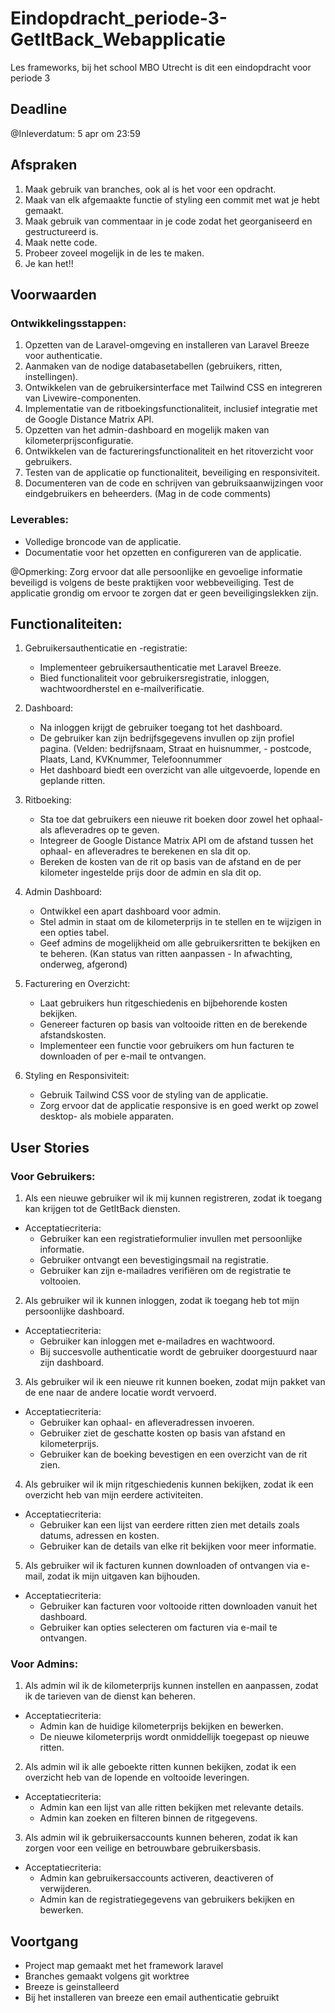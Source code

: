# Eindopdracht_periode-3-GetItBack_Webapplicatie
Les frameworks, bij het school MBO Utrecht is dit een eindopdracht voor periode 3


## Deadline
@Inleverdatum: 5 apr om 23:59

## Afspraken

1. Maak gebruik van branches, ook al is het voor een opdracht.
2. Maak van elk afgemaakte functie of styling een commit met wat je hebt gemaakt.
3. Maak gebruik van commentaar in je code zodat het georganiseerd en gestructureerd is.
4. Maak nette code.
5. Probeer zoveel mogelijk in de les te maken.
6. Je kan het!!

## Voorwaarden

### Ontwikkelingsstappen:

1. Opzetten van de Laravel-omgeving en installeren van Laravel Breeze voor authenticatie.
2. Aanmaken van de nodige databasetabellen (gebruikers, ritten, instellingen).
3. Ontwikkelen van de gebruikersinterface met Tailwind CSS en integreren van Livewire-componenten.
4. Implementatie van de ritboekingsfunctionaliteit, inclusief integratie met de Google Distance Matrix API.
5. Opzetten van het admin-dashboard en mogelijk maken van kilometerprijsconfiguratie.
6. Ontwikkelen van de factureringsfunctionaliteit en het ritoverzicht voor gebruikers.
7. Testen van de applicatie op functionaliteit, beveiliging en responsiviteit.
8. Documenteren van de code en schrijven van gebruiksaanwijzingen voor eindgebruikers en beheerders. (Mag in de code comments)

### Leverables:

- Volledige broncode van de applicatie.
- Documentatie voor het opzetten en configureren van de applicatie.

@Opmerking: Zorg ervoor dat alle persoonlijke en gevoelige informatie beveiligd is volgens de beste praktijken voor webbeveiliging. Test de applicatie grondig om ervoor te zorgen dat er geen beveiligingslekken zijn.


## Functionaliteiten:

1. Gebruikersauthenticatie en -registratie:
    - Implementeer gebruikersauthenticatie met Laravel Breeze.
    - Bied functionaliteit voor gebruikersregistratie, inloggen, wachtwoordherstel en e-mailverificatie.

2. Dashboard:
    - Na inloggen krijgt de gebruiker toegang tot het dashboard.
    - De gebruiker kan zijn bedrijfsgegevens invullen op zijn profiel pagina. (Velden: bedrijfsnaam, Straat en huisnummer,  - postcode, Plaats, Land, KVKnummer, Telefoonnummer
    - Het dashboard biedt een overzicht van alle uitgevoerde, lopende en geplande ritten.

3. Ritboeking:
    - Sta toe dat gebruikers een nieuwe rit boeken door zowel het ophaal- als afleveradres op te geven.
    - Integreer de Google Distance Matrix API om de afstand tussen het ophaal- en afleveradres te berekenen en sla dit op.
    - Bereken de kosten van de rit op basis van de afstand en de per kilometer ingestelde prijs door de admin en sla dit op.

4. Admin Dashboard:
    - Ontwikkel een apart dashboard voor admin.
    - Stel admin in staat om de kilometerprijs in te stellen en te wijzigen in een opties tabel.
    - Geef admins de mogelijkheid om alle gebruikersritten te bekijken en te beheren. (Kan status van ritten aanpassen - In afwachting, onderweg, afgerond)

5. Facturering en Overzicht:
    - Laat gebruikers hun ritgeschiedenis en bijbehorende kosten bekijken.
    - Genereer facturen op basis van voltooide ritten en de berekende afstandskosten.
    - Implementeer een functie voor gebruikers om hun facturen te downloaden of per e-mail te ontvangen.

6. Styling en Responsiviteit:
    - Gebruik Tailwind CSS voor de styling van de applicatie.
    - Zorg ervoor dat de applicatie responsive is en goed werkt op zowel desktop- als mobiele apparaten.


## User Stories

### Voor Gebruikers:
1. Als een nieuwe gebruiker wil ik mij kunnen registreren, zodat ik toegang kan krijgen tot de GetItBack diensten.

+ Acceptatiecriteria:
  - Gebruiker kan een registratieformulier invullen met persoonlijke informatie.
  - Gebruiker ontvangt een bevestigingsmail na registratie.
  - Gebruiker kan zijn e-mailadres verifiëren om de registratie te voltooien.

2. Als gebruiker wil ik kunnen inloggen, zodat ik toegang heb tot mijn persoonlijke dashboard.

+ Acceptatiecriteria:
  - Gebruiker kan inloggen met e-mailadres en wachtwoord.
  - Bij succesvolle authenticatie wordt de gebruiker doorgestuurd naar zijn dashboard.

3. Als gebruiker wil ik een nieuwe rit kunnen boeken, zodat mijn pakket van de ene naar de andere locatie wordt vervoerd.

+ Acceptatiecriteria:
  - Gebruiker kan ophaal- en afleveradressen invoeren.
  - Gebruiker ziet de geschatte kosten op basis van afstand en kilometerprijs.
  - Gebruiker kan de boeking bevestigen en een overzicht van de rit zien.

4. Als gebruiker wil ik mijn ritgeschiedenis kunnen bekijken, zodat ik een overzicht heb van mijn eerdere activiteiten.

+ Acceptatiecriteria:
  - Gebruiker kan een lijst van eerdere ritten zien met details zoals datums, adressen en kosten.
  - Gebruiker kan de details van elke rit bekijken voor meer informatie.

5. Als gebruiker wil ik facturen kunnen downloaden of ontvangen via e-mail, zodat ik mijn uitgaven kan bijhouden.

+ Acceptatiecriteria:
  - Gebruiker kan facturen voor voltooide ritten downloaden vanuit het dashboard.
  - Gebruiker kan opties selecteren om facturen via e-mail te ontvangen.


### Voor Admins:
1. Als admin wil ik de kilometerprijs kunnen instellen en aanpassen, zodat ik de tarieven van de dienst kan beheren.

+ Acceptatiecriteria:
  - Admin kan de huidige kilometerprijs bekijken en bewerken.
  - De nieuwe kilometerprijs wordt onmiddellijk toegepast op nieuwe ritten.

2. Als admin wil ik alle geboekte ritten kunnen bekijken, zodat ik een overzicht heb van de lopende en voltooide leveringen.

+ Acceptatiecriteria:
  - Admin kan een lijst van alle ritten bekijken met relevante details.
  - Admin kan zoeken en filteren binnen de ritgegevens.

3. Als admin wil ik gebruikersaccounts kunnen beheren, zodat ik kan zorgen voor een veilige en betrouwbare gebruikersbasis.

+ Acceptatiecriteria:
  - Admin kan gebruikersaccounts activeren, deactiveren of verwijderen.
  - Admin kan de registratiegegevens van gebruikers bekijken en bewerken.



## Voortgang

+ Project map gemaakt met het framework laravel
+ Branches gemaakt volgens git worktree
+ Breeze is geinstalleerd
+ Bij het installeren van breeze een email authenticatie gebruikt